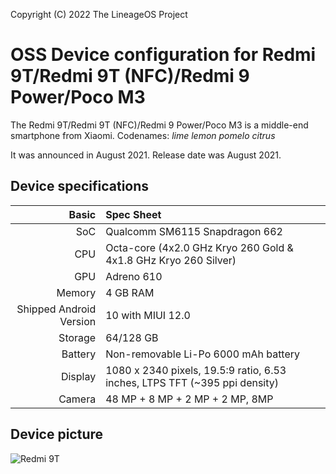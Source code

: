 Copyright (C) 2022 The LineageOS Project

OSS Device configuration for Redmi 9T/Redmi 9T (NFC)/Redmi 9 Power/Poco M3
=========================================

The Redmi 9T/Redmi 9T (NFC)/Redmi 9 Power/Poco M3 is a middle-end smartphone from Xiaomi.
Codenames: _lime_ _lemon_ _pomelo_ _citrus_

It was announced in August 2021. Release date was August 2021.

## Device specifications

Basic   | Spec Sheet
-------:|:-------------------------
SoC     | Qualcomm SM6115 Snapdragon 662
CPU     | Octa-core (4x2.0 GHz Kryo 260 Gold & 4x1.8 GHz Kryo 260 Silver)
GPU     | Adreno 610
Memory  | 4 GB RAM
Shipped Android Version | 10 with MIUI 12.0
Storage | 64/128 GB
Battery | Non-removable Li-Po 6000 mAh battery
Display | 1080 x 2340 pixels, 19.5:9 ratio, 6.53 inches, LTPS TFT (~395 ppi density)
Camera  | 48 MP + 8 MP + 2 MP + 2 MP, 8MP

## Device picture

![Redmi 9T](https://media.mi-home.pl/catalog/product/cache/19c29b299df96ef2d4f6e93587a27384/r/e/redmi9t-orange-1600px-1.png "Redmi 9T 4/64 Sunrise Orange")
